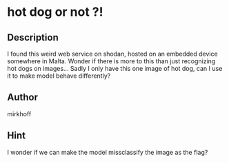 # hot dog or not ?!

## Description
I found this weird web service on shodan, hosted on an embedded device somewhere in Malta.
Wonder if there is more to this than just recognizing hot dogs on images... 
Sadly I only have this one image of hot dog, can I use it to make model behave differently?

## Author
mirkhoff

## Hint
I wonder if we can make the model missclassify the image as the flag?
